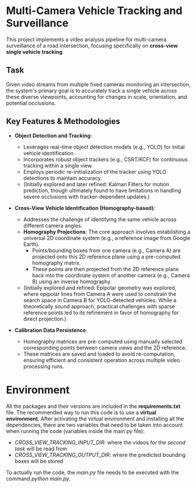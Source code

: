 # Multi-Camera Vehicle Tracking and Surveillance

This project implements a video analysis pipeline for multi-camera surveillance of a road intersection, focusing specifically on **cross-view single vehicle tracking**.

## Task

Given video streams from multiple fixed cameras monitoring an intersection, the system's primary goal is to accurately track a single vehicle across these diverse viewpoints, accounting for changes in scale, orientation, and potential occlusions.

## Key Features & Methodologies

* **Object Detection and Tracking**:
    * Leverages real-time object detection models (e.g., YOLO) for initial vehicle identification.
    * Incorporates robust object trackers (e.g., CSRT/KCF) for continuous tracking within a single view.
    * Employs periodic re-initialization of the tracker using YOLO detections to maintain accuracy.
    * (Initially explored and later refined: Kalman Filters for motion prediction, though ultimately found to have limitations in handling severe occlusions with tracker-dependent updates.)

* **Cross-View Vehicle Identification (Homography-based)**:
    * Addresses the challenge of identifying the same vehicle across different camera angles.
    * **Homography Projections**: The core approach involves establishing a universal 2D coordinate system (e.g., a reference image from Google Earth).
        * Points/bounding boxes from one camera (e.g., Camera A) are projected onto this 2D reference plane using a pre-computed homography matrix.
        * These points are then projected from the 2D reference plane back into the coordinate system of another camera (e.g., Camera B) using an inverse homography.
    * (Initially explored and refined: Epipolar geometry was explored, where epipolar lines from Camera A were used to constrain the search space in Camera B for YOLO-detected vehicles. While a theoretically sound approach, practical challenges with sparse reference points led to its refinement in favor of homography for direct projection.)

* **Calibration Data Persistence**:
    * Homography matrices are pre-computed using manually selected corresponding points between camera views and the 2D reference.
    * These matrices are saved and loaded to avoid re-computation, ensuring efficient and consistent operation across multiple video processing runs.

# Environment

All the packages and their versions are included in the **requirements.txt** file. The recommended way to run this code is to use a **virtual environment**. After activating the virtual environment and installing all the dependencies, there are two variables that need to be taken into account when running the code (variables inside the main.py file):
- *CROSS_VIEW_TRACKING_INPUT_DIR*: where the videos for the *second task* will be read from
- *CROSS_VIEW_TRACKING_OUTPUT_DIR*: where the predicted bounding boxes will be stored

To actually run the code, the *main.py* file needs to be executed with the command *python main.py*.
